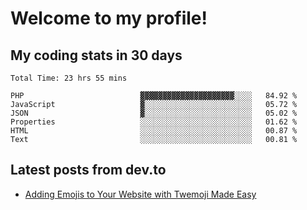 # Welcome to my profile!


## My coding stats in 30 days
<!--START_SECTION:waka-->

```text
Total Time: 23 hrs 55 mins

PHP                          ▓▓▓▓▓▓▓▓▓▓▓▓▓▓▓▓▓▓▓▓▓░░░░   84.92 %
JavaScript                   ▓░░░░░░░░░░░░░░░░░░░░░░░░   05.72 %
JSON                         ▓░░░░░░░░░░░░░░░░░░░░░░░░   05.02 %
Properties                   ░░░░░░░░░░░░░░░░░░░░░░░░░   01.62 %
HTML                         ░░░░░░░░░░░░░░░░░░░░░░░░░   00.87 %
Text                         ░░░░░░░░░░░░░░░░░░░░░░░░░   00.81 %
```

<!--END_SECTION:waka-->

## Latest posts from dev.to
<!-- MEDIUM-STORY-LIST:START -->
- [Adding Emojis to Your Website with Twemoji Made Easy](https://dev.to/danielsebesta/adding-emojis-to-your-website-with-twemoji-made-easy-mc8)
<!-- MEDIUM-STORY-LIST:END -->

